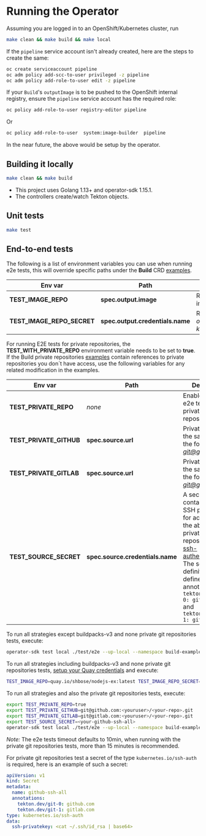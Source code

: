 
# Running the Operator

Assuming you are logged in to an OpenShift/Kubernetes cluster, run

```sh
make clean && make build && make local
```

If the `pipeline` service account isn't already created, here are the steps to create the same:

```sh
oc create serviceaccount pipeline
oc adm policy add-scc-to-user privileged -z pipeline
oc adm policy add-role-to-user edit -z pipeline
```

If your `Build`'s `outputImage` is to be pushed to the OpenShift internal registry, ensure the
`pipeline` service account has the required role:

```sh
oc policy add-role-to-user registry-editor pipeline
```

Or

```sh
oc policy add-role-to-user  system:image-builder  pipeline
```

In the near future, the above would be setup by the operator.


## Building it locally

```sh
make clean && make build
```


* This project uses Golang 1.13+ and operator-sdk 1.15.1.
* The controllers create/watch Tekton objects.

## Unit tests

```sh
make test
```

## End-to-end tests

The following is a list of environment variables you can use when running e2e tests, this will override specific paths under the **Build** CRD [examples](samples/build).

Env var | Path | Definition
--- | --- | --- |
**TEST_IMAGE_REPO** | **spec.output.image** | Registry endpoint to push images |
**TEST_IMAGE_REPO_SECRET** | **spec.output.credentials.name** | Registry endpoint secret(_usually of the type kubernetes.io/dockerconfigjson_) |

For running E2E tests for private repositories, the **TEST_WITH_PRIVATE_REPO** environment variable needs to be set to **true**.
If the Build private repositories [examples](test/data) contain references to private repositories you don´t have access, use
the following variables for any related modification in the examples.

Env var | Path | Definition
--- | --- | --- |
**TEST_PRIVATE_REPO** | _none_ | Enables running e2e tests for private repositories |
**TEST_PRIVATE_GITHUB** | **spec.source.url** | Private URL for the samples of the form *git@github.com* |
**TEST_PRIVATE_GITLAB** | **spec.source.url** | Private URL for the samples of the form *git@gitlab.com* |
**TEST_SOURCE_SECRET** | **spec.source.credentials.name** | A secret containing the SSH private key for accessing the above private repository. See [ssh-authentication](https://github.com/tektoncd/pipeline/blob/master/docs/auth.md#ssh-authentication-git). The secret definition must define two annotations: `tekton.dev/git-0: github.com` and `tekton.dev/git-1: gitlab.com`  |

To run all strategies except buildpacks-v3 and none private git repositories tests, execute:

```sh
operator-sdk test local ./test/e2e --up-local --namespace build-examples
```

To run all strategies including buildpacks-v3 and none private git repositories tests, [setup your Quay credentials](samples/buildstrategy/buildpacks-v3#try-it-) and execute:

```sh
TEST_IMAGE_REPO=quay.io/shbose/nodejs-ex:latest TEST_IMAGE_REPO_SECRET=regcred  operator-sdk test local ./test/e2e --up-local --namespace build-examples
```

To run all strategies and also the private git repositories tests, execute:

```sh
export TEST_PRIVATE_REPO=true
export TEST_PRIVATE_GITHUB=git@github.com:<youruser>/<your-repo>.git
export TEST_PRIVATE_GITLAB=git@gitlab.com:<youruser>/<your-repo>.git
export TEST_SOURCE_SECRET=<your-github-ssh-all>
operator-sdk test local ./test/e2e --up-local --namespace build-examples --go-test-flags "-timeout=20m"
```

_Note:_ The e2e tests timeout defaults to 10min, when running with the private git repositories tests, more than 15 minutes is recommended.

For private git repositories test a secret of the type `kubernetes.io/ssh-auth` is required, here is an example of such a secret:

```yaml
apiVersion: v1
kind: Secret
metadata:
  name: github-ssh-all
  annotations:
    tekton.dev/git-0: github.com
    tekton.dev/git-1: gitlab.com
type: kubernetes.io/ssh-auth
data:
  ssh-privatekey: <cat ~/.ssh/id_rsa | base64>
```
